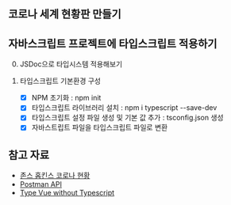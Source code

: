 ## 코로나 세계 현황판 만들기

## 자바스크립트 프로젝트에 타입스크립트 적용하기

0. JSDoc으로 타입시스템 적용해보기

1. 타입스크립트 기본환경 구성
   - [x] NPM 초기화 : npm init
   - [x] 타입스크립트 라이브러리 설치 : npm i typescript --save-dev
   - [x] 타입스크립트 설정 파일 생성 및 기본 값 추가 : tsconfig.json 생성
   - [x] 자바스트립트 파일을 타입스크립트 파일로 변환

## 참고 자료

- [존스 홉킨스 코로나 현황](https://www.arcgis.com/apps/opsdashboard/index.html#/bda7594740fd40299423467b48e9ecf6)
- [Postman API](https://documenter.getpostman.com/view/10808728/SzS8rjbc?version=latest#27454960-ea1c-4b91-a0b6-0468bb4e6712)
- [Type Vue without Typescript](https://blog.usejournal.com/type-vue-without-typescript-b2b49210f0b)
